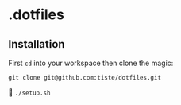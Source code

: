 # .dotfiles

## Installation

First `cd` into your workspace then clone the magic:

`git clone git@github.com:tiste/dotfiles.git`

:rocket: `./setup.sh`

